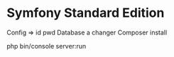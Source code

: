 Symfony Standard Edition
========================

Config => id pwd Database a changer
Composer install

php bin/console server:run
